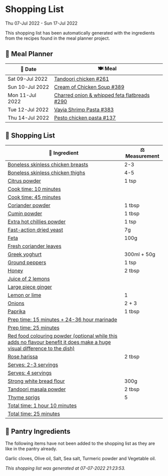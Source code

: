 # Shopping List

Thu 07-Jul 2022 - Sun 17-Jul 2022

This shopping list has been automatically generated with the ingredients from the recipes found in the meal planner project.

## 📅 Meal Planner

|📅 Date| 🍽️ Meal|
|----|----|
|Sat 09-Jul 2022|[Tandoori chicken #261](https://github.com/jcallaghan/The-Cookbook/issues/261)|
|Sun 10-Jul 2022|[Cream of Chicken Soup #389](https://github.com/jcallaghan/The-Cookbook/issues/389)|
|Mon 11-Jul 2022|[Charred onion & whipped feta flatbreads #290](https://github.com/jcallaghan/The-Cookbook/issues/290)|
|Tue 12-Jul 2022|[Vayia Shrimp Pasta #383](https://github.com/jcallaghan/The-Cookbook/issues/383)|
|Thu 14-Jul 2022|[Pesto chicken pasta #137](https://github.com/jcallaghan/The-Cookbook/issues/137)|

## 🛒 Shopping List

| 🍌 Ingredient| ⚖️ Measurement|
|----------|-----------|
|[Boneless skinless chicken breasts](https://www.sainsburys.co.uk/gol-ui/SearchResults/Boneless%20skinless%20chicken%20breasts)|2-3|
|[Boneless skinless chicken thighs](https://www.sainsburys.co.uk/gol-ui/SearchResults/Boneless%20skinless%20chicken%20thighs)|4-5|
|[Citrus powder](https://www.sainsburys.co.uk/gol-ui/SearchResults/Citrus%20powder)|1 tsp|
|[Cook time: 10 minutes](https://www.sainsburys.co.uk/gol-ui/SearchResults/Cook%20time:%2010%20minutes)||
|[Cook time: 45 minutes](https://www.sainsburys.co.uk/gol-ui/SearchResults/Cook%20time:%2045%20minutes)||
|[Coriander powder](https://www.sainsburys.co.uk/gol-ui/SearchResults/Coriander%20powder)|1 tbsp|
|[Cumin powder](https://www.sainsburys.co.uk/gol-ui/SearchResults/Cumin%20powder)|1 tbsp|
|[Extra hot chillies powder](https://www.sainsburys.co.uk/gol-ui/SearchResults/Extra%20hot%20chillies%20powder)|1 tsp|
|[Fast-action dried yeast](https://www.sainsburys.co.uk/gol-ui/SearchResults/Fast-action%20dried%20yeast)|7g|
|[Feta](https://www.sainsburys.co.uk/gol-ui/SearchResults/Feta)|100g|
|[Fresh coriander leaves](https://www.sainsburys.co.uk/gol-ui/SearchResults/Fresh%20coriander%20leaves)||
|[Greek yoghurt](https://www.sainsburys.co.uk/gol-ui/SearchResults/Greek%20yoghurt)|300ml + 50g|
|[Ground peppers](https://www.sainsburys.co.uk/gol-ui/SearchResults/Ground%20peppers)|1 tsp|
|[Honey](https://www.sainsburys.co.uk/gol-ui/SearchResults/Honey)|2 tbsp|
|[Juice of 2 lemons](https://www.sainsburys.co.uk/gol-ui/SearchResults/Juice%20of%202%20lemons)||
|[Large piece ginger](https://www.sainsburys.co.uk/gol-ui/SearchResults/Large%20piece%20ginger)||
|[Lemon or lime](https://www.sainsburys.co.uk/gol-ui/SearchResults/Lemon%20or%20lime)|1|
|[Onions](https://www.sainsburys.co.uk/gol-ui/SearchResults/Onions)|2 + 3|
|[Paprika](https://www.sainsburys.co.uk/gol-ui/SearchResults/Paprika)|1 tbsp|
|[Prep time: 15 minutes + 24-36 hour marinade](https://www.sainsburys.co.uk/gol-ui/SearchResults/Prep%20time:%2015%20minutes%20+%2024-36%20hour%20marinade)||
|[Prep time: 25 minutes](https://www.sainsburys.co.uk/gol-ui/SearchResults/Prep%20time:%2025%20minutes)||
|[Red food colouring powder (optional while this adds no flavour benefit it does make a huge visual difference to the dish)](https://www.sainsburys.co.uk/gol-ui/SearchResults/Red%20food%20colouring%20powder%20(optional%20while%20this%20adds%20no%20flavour%20benefit%20it%20does%20make%20a%20huge%20visual%20difference%20to%20the%20dish))||
|[Rose harissa](https://www.sainsburys.co.uk/gol-ui/SearchResults/Rose%20harissa)|2 tbsp|
|[Serves: 2-3 servings](https://www.sainsburys.co.uk/gol-ui/SearchResults/Serves:%202-3%20servings)||
|[Serves: 4 servings](https://www.sainsburys.co.uk/gol-ui/SearchResults/Serves:%204%20servings)||
|[Strong white bread flour](https://www.sainsburys.co.uk/gol-ui/SearchResults/Strong%20white%20bread%20flour)|300g|
|[Tandoori masala powder](https://www.sainsburys.co.uk/gol-ui/SearchResults/Tandoori%20masala%20powder)|2 tbsp|
|[Thyme sprigs](https://www.sainsburys.co.uk/gol-ui/SearchResults/Thyme%20sprigs)|5|
|[Total time: 1 hour 10 minutes](https://www.sainsburys.co.uk/gol-ui/SearchResults/Total%20time:%201%20hour%2010%20minutes)||
|[Total time: 25 minutes](https://www.sainsburys.co.uk/gol-ui/SearchResults/Total%20time:%2025%20minutes)||

## 🏪 Pantry Ingredients

The following items have not been added to the shopping list as they are like in the pantry already.

Garlic cloves, Olive oil, Salt, Sea salt, Turmeric powder and Vegetable oil.


_This shopping list was generated at 07-07-2022 21:23:53._